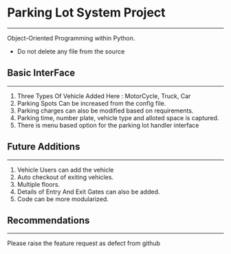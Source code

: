 # Parking Lot System Project
---
Object-Oriented Programming within Python.
 - Do not delete any file from the source


## Basic InterFace
---
1. Three Types Of Vehicle Added Here : MotorCycle, Truck, Car
2. Parking Spots Can be increased from the config file.
3. Parking charges can also be modified based on requirements.
4. Parking time, number plate, vehicle type and alloted space is captured.
5. There is menu based option for the parking lot handler interface
 
 ## Future Additions 
 ---
 1. Vehicle Users can add the vehicle
 2. Auto checkout of exiting vehicles.
 3. Multiple floors.
 4. Details of Entry And Exit Gates can also be added.
 5. Code can be more modularized.
   
## Recommendations 
---
Please raise the feature request as defect from github

